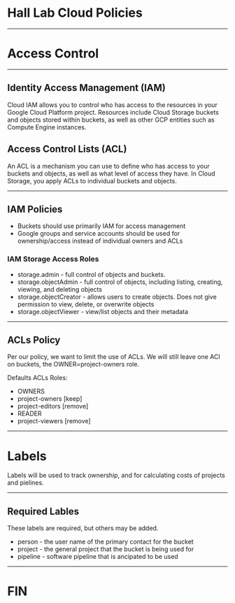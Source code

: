 # Hall Lab Cloud Policies

---

# Access Control

---

## Identity Access Management (IAM)

Cloud IAM allows you to control who has access to the resources in your Google Cloud Platform project. Resources include Cloud Storage buckets and objects stored within buckets, as well as other GCP entities such as Compute Engine instances.

## Access Control Lists (ACL)
An ACL is a mechanism you can use to define who has access to your buckets and objects, as well as what level of access they have. In Cloud Storage, you apply ACLs to individual buckets and objects.

---

## IAM Policies

* Buckets should use primarily IAM for access management
* Google groups and service accounts should be used for ownership/access instead of individual owners and ACLs

### IAM Storage Access Roles

* storage.admin - full control of objects and buckets. 
* storage.objectAdmin - full control of objects, including listing, creating, viewing, and deleting objects
* storage.objectCreator	 - allows users to create objects. Does not give permission to view, delete, or overwrite objects
* storage.objectViewer - view/list objects and their metadata

---

## ACLs Policy

Per our policy, we want to limit the use of ACLs. We will still leave one ACl on buckets, the OWNER=project-owners role.

Defaults ACLs Roles:
* OWNERS
 * project-owners [keep]
 * project-editors [remove]
* READER
 * project-viewers [remove]

---

# Labels

Labels will be used to track ownership, and for calculating costs of projects and pielines.

---

## Required Lables

These labels are required, but others may be added.

* person - the user name of the primary contact for the bucket
* project - the general project that the bucket is being used for
* pipeline - software pipeline that is ancipated to be used

---

# FIN
